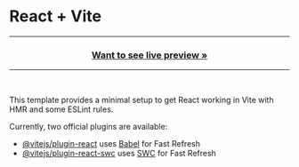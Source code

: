 # React + Vite

<hr/>
<h3 align="center"><a href="https://background-color-changer-v1.netlify.app/"><strong>Want to see live preview »</strong></a></h3>
<hr/>
<br/>

This template provides a minimal setup to get React working in Vite with HMR and some ESLint rules.

Currently, two official plugins are available:

- [@vitejs/plugin-react](https://github.com/vitejs/vite-plugin-react/blob/main/packages/plugin-react/README.md) uses [Babel](https://babeljs.io/) for Fast Refresh
- [@vitejs/plugin-react-swc](https://github.com/vitejs/vite-plugin-react-swc) uses [SWC](https://swc.rs/) for Fast Refresh
